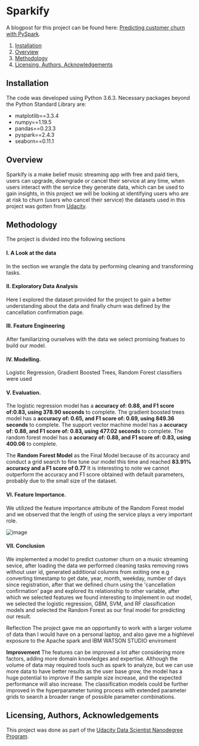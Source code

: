 # Sparkify
A blogpost for this project can be found here: [Predicting customer churn with PySpark](https://tamuno-omi.medium.com/predicting-user-churn-with-pyspark-8e925248759).


1. [Installation](#installation)
2. [Overview](#overview)
3. [Methodology](#methodology)
4. [Licensing, Authors, Acknowledgements](#licensing-authors-acknowledgements)

## Installation
The code was developed using Python 3.6.3. Necessary packages beyond the Python Standard Library are:

* matplotlib==3.3.4
* numpy==1.19.5
* pandas==0.23.3
* pyspark==2.4.3
* seaborn==0.11.1 


## Overview

Sparkify is a make belief music streaming app with free and paid tiers, users can upgrade, downgrade or cancel their service at any time, when users interact with the service they generate data, which can be used to gain insights, in this project we will be looking at identifying users who are at risk to churn (users who cancel their service) the datasets used in this project was gotten from [Udacity](https://www.udacity.com/).

## Methodology 

The project is divided into the following sections
#### I. A Look at the data
In the section we wrangle the data by performing cleaning and transforming tasks.

#### II. Exploratory Data Analysis
Here I explored the dataset provided for the project to gain a better understanding about the data and finally churn was defined by the cancellation confirmation page.

#### III. Feature Engineering
After familiarizing ourselves with the data we select promising featues to build our model.

#### IV. Modelling.
Logistic Regression, Gradient Boosted Trees, Random Forest classifiers were used

#### V. Evaluation.
The logistic regression model has a **accuracy of: 0.88, and F1 score of:0.83, using 378.90 seconds** to complete.
The gradient boosted trees model has a **accuracy of: 0.65, and F1 score of: 0.69, using 849.36 seconds**  to complete.
The support vector machine model has a **accuracy of: 0.88, and F1 score of: 0.83, using 477.02 seconds**  to complete.
The random forest model has a **accuracy of: 0.88, and F1 score of: 0.83, using 400.06**  to complete.

The **Random Forest Model** as the Final Model because of its accuracy  and conduct a grid search to fine tune our model this time and reached **83.91% accuracy and a F1 score of 0.77** It is interesting to note we cannot outperform the accuracy and F1 score obtained with default parameters, probably due to the small size of the dataset.

#### VI. Feature Importance.
We utilized the feature importance attribute of the Random Forest model and we observed that the length of using the service plays a very important role.


![image](https://user-images.githubusercontent.com/39832553/113281035-fc66fb80-92dc-11eb-9ed4-550b35a375bd.png)

#### VII. Conclusion
We implemented a model to predict customer churn on a music streaming sevice, after loading the data we performed cleaning tasks removing rows without user id, generated additional columns from exiting one e.g converting timestamp to get date, year, month, weekday, number of days since registration, after that we defined churn using the 'cancellation confirmation' page and explored its relationship to other variable, after which we selected features we found interesting to implement in out model, we selected the logistic regression, GBM, SVM, and RF classification models and selected the Random Forest as our final model for predicting our result.

Reflection The project gave me an opportunity to work with a larger volume of data than I would have on a personal laptop, and also gave me a highlevel exposure to the Apache spark and IBM WATSON STUDIO enviroment

**Improvement**
The features can be improved a lot after considering more factors, adding more domain knowledges and expertise. Although the volume of data may required tools such as spark to analyze, but we can use more data to have better results as the user base grow, the model has a huge potential to improve if the sample size increase, and the expected performance will also increase. The classification models could be further improved in the hyperparameter tuning process with extended parameter grids to search a broader range of possible parameter combinations.

## Licensing, Authors, Acknowledgements

This project was done as part of the [Udacity Data Scientist Nanodegree Program](https://www.udacity.com/course/data-scientist-nanodegree--nd025).
